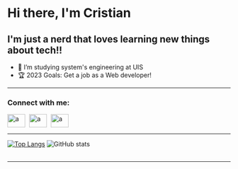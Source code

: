 # Hi there, I'm Cristian
## I'm just a nerd that loves learning new things about tech!!
 
- 🤯 I’m studying system's engineering at UIS
- 🏆 2023 Goals: Get a job as a Web developer!

<hr>

### **Connect with me:**
<p align="left">

<a href="https://www.facebook.com/cristiandavid.tafurcampo/" target="blank"><img style="padding-right:5px;" align="center" src="https://raw.githubusercontent.com/rahuldkjain/github-profile-readme-generator/master/src/images/icons/Social/facebook.svg" alt="a" height="30" width="40" /></a>
<a href="https://www.instagram.com/tafur0011/" target="blank"><img style="padding-right:5px;" align="center" src="https://raw.githubusercontent.com/rahuldkjain/github-profile-readme-generator/master/src/images/icons/Social/instagram.svg" alt="a" height="30" width="40" /></a>
 <a href="https://www.linkedin.com/in/cristian-tafur-73569a235/" target="blank"><img style="padding-right:5px;" align="center" src="https://raw.githubusercontent.com/rahuldkjain/github-profile-readme-generator/master/src/images/icons/Social/linked-in-alt.svg" alt="a" height="30" width="40" /></a>

</p>

<hr>

[![Top Langs](https://github-readme-stats.vercel.app/api/top-langs/?username=CristianTafur249&theme=radical)](https://github.com/anuraghazra/github-readme-stats)
![GitHub stats](https://github-readme-stats.vercel.app/api?username=CristianTafur249&show_icons=true)  
<br>

<hr>
